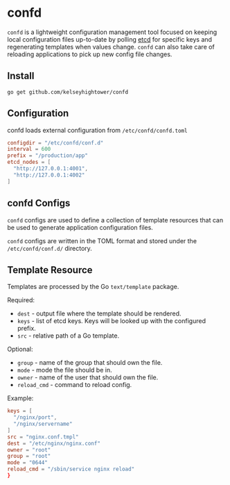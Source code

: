 # confd

`confd` is a lightweight configuration management tool focused on keeping local
configuration files up-to-date by polling [etcd](https://github.com/coreos/etcd)
for specific keys and regenerating templates when values change. `confd` can also
take care of reloading applications to pick up new config file changes.

## Install

```
go get github.com/kelseyhightower/confd
```

## Configuration

confd loads external configuration from `/etc/confd/confd.toml`

```TOML
configdir = "/etc/confd/conf.d"
interval = 600
prefix = "/production/app"
etcd_nodes = [
  "http://127.0.0.1:4001",
  "http://127.0.0.1:4002"
]
```

## confd Configs

`confd` configs are used to define a collection of template resources that
can be used to generate application configuration files.

`confd` configs are written in the TOML format and stored under the
`/etc/confd/conf.d/` directory.

## Template Resource

Templates are processed by the Go `text/template` package.

Required:

 * `dest` - output file where the template should be rendered.
 * `keys` - list of etcd keys. Keys will be looked up with the configured prefix.
 * `src` - relative path of a Go template.

Optional:

 * `group` - name of the group that should own the file.
 * `mode` - mode the file should be in.
 * `owner` - name of the user that should own the file.
 * `reload_cmd` - command to reload config.

Example:

```TOML
keys = [
  "/nginx/port",
  "/nginx/servername"
]
src = "nginx.conf.tmpl"
dest = "/etc/nginx/nginx.conf"
owner = "root"
group = "root"
mode = "0644"
reload_cmd = "/sbin/service nginx reload"
}
```
